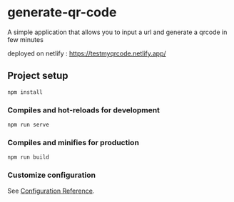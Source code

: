 # generate-qr-code
A simple application that allows you to input a url and generate a qrcode in few minutes

deployed on netlify : https://testmyqrcode.netlify.app/ 
## Project setup
```
npm install
```

### Compiles and hot-reloads for development
```
npm run serve
```

### Compiles and minifies for production
```
npm run build
```

### Customize configuration
See [Configuration Reference](https://cli.vuejs.org/config/).
